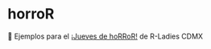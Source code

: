 # horroR

:jack_o_lantern: Ejemplos para el [¡Jueves de hoRRoR!](https://www.meetup.com/es-ES/rladies-cdmx/events/281678028/) de R-Ladies CDMX
